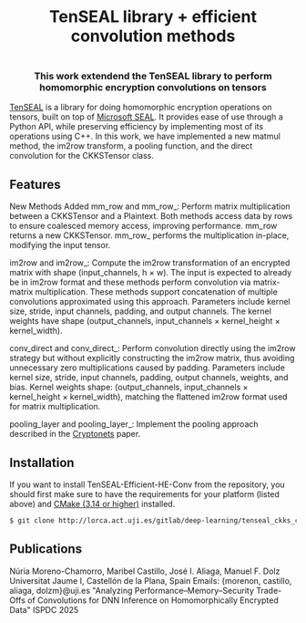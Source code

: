 
<h1 align="center">
  TenSEAL library + efficient convolution methods
  <br>
</h1>

<h3 align="center">
  <br>
  This work extendend the TenSEAL library to perform homomorphic encryption convolutions on tensors
  <br>
</h3>



[TenSEAL](https://github.com/OpenMined/TenSEAL) is a library for doing homomorphic encryption operations on tensors, built on top of [Microsoft SEAL](https://github.com/Microsoft/SEAL). It provides ease of use through a Python API, while preserving efficiency by implementing most of its operations using C++. 
In this work, we have implemented a new matmul method, the im2row transform, a pooling function, and the direct convolution for the CKKSTensor class.

## Features

New Methods Added
mm_row and mm_row_:
Perform matrix multiplication between a CKKSTensor and a Plaintext. Both methods access data by rows to ensure coalesced memory access, improving performance. 
mm_row returns a new CKKSTensor.
mm_row_ performs the multiplication in-place, modifying the input tensor.

im2row and im2row_: Compute the im2row transformation of an encrypted matrix with shape (input_channels, h × w). The input is expected to already be in im2row format and these methods perform convolution via matrix-matrix multiplication.
These methods support concatenation of multiple convolutions approximated using this approach.
Parameters include kernel size, stride, input channels, padding, and output channels.
The kernel weights have shape (output_channels, input_channels × kernel_height × kernel_width).

conv_direct and conv_direct_:
Perform convolution directly using the im2row strategy but without explicitly constructing the im2row matrix, thus avoiding unnecessary zero multiplications caused by padding.
Parameters include kernel size, stride, input channels, padding, output channels, weights, and bias.
Kernel weights shape: (output_channels, input_channels × kernel_height × kernel_width), matching the flattened im2row format used for matrix multiplication.

pooling_layer and pooling_layer_: Implement the pooling approach described in the [Cryptonets](http://proceedings.mlr.press/v48/gilad-bachrach16.pdf) paper.


## Installation


If you want to install TenSEAL-Efficient-HE-Conv from the repository, you should first make sure to have the requirements for your platform (listed above) and [CMake (3.14 or higher)](https://cmake.org/install/) installed.

```bash
$ git clone http://lorca.act.uji.es/gitlab/deep-learning/tenseal_ckks_convolution.git
```


## Publications

Núria Moreno-Chamorro, Maribel Castillo, José I. Aliaga, Manuel F. Dolz 
Universitat Jaume I, Castellón de la Plana, Spain
Emails: {morenon, castillo, aliaga, dolzm}@uji.es 
"Analyzing Performance–Memory–Security Trade-Offs of Convolutions for DNN Inference on Homomorphically Encrypted Data" 
ISPDC 2025




